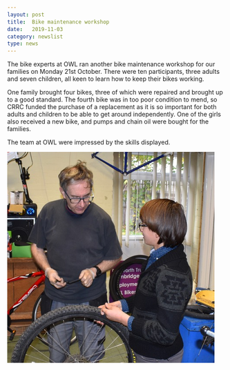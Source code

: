 ```yaml
---
layout: post
title:  Bike maintenance workshop
date:   2019-11-03
category: newslist
type: news
---
```


The bike experts at OWL ran another bike maintenance workshop for our families on Monday 21st October. There were ten participants, three adults and seven children, all keen to learn how to keep their bikes working.

One family brought four bikes, three of which were repaired and brought up to a good standard. The fourth bike was in too poor condition to mend, so CRRC funded the purchase of a replacement as it is so important for both adults and children to be able to get around independently. One of the girls also received a new bike, and pumps and chain oil were bought for the families.

The team at OWL were impressed by the skills displayed.

![Two people work on a bicycle. © Adrian Matthews 2019](/images/2019-11-03-bike-maintenance-workshop.jpg)

